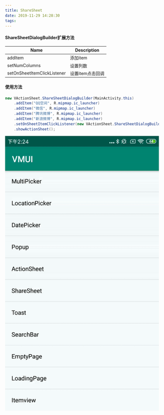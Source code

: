 ```yaml
---
title: ShareSheet
date: 2019-11-29 14:28:30
tags:
---
```

#### ShareSheetDialogBuilder扩展方法
| Name                        | Description      |
| --------------------------- | ---------------- |
| addItem                     | 添加item         |
| setNumColumns               | 设置列数         |
| setOnSheetItemClickListener | 设置item点击回调 |

#### 使用方法

```java
new VActionSheet.ShareSheetDialogBuilder(MainActivity.this)
    .addItem("QQ空间", R.mipmap.ic_launcher)
    .addItem("微信", R.mipmap.ic_launcher)
    .addItem("腾讯微博", R.mipmap.ic_launcher)
    .addItem("新浪微博", R.mipmap.ic_launcher)
    .setOnSheetItemClickListener(new VActionSheet.ShareSheetDialogBuilder.OnSheetItemClickListener() {})
    .showActionSheet();
```

![ShareSheet](images/sharesheet.gif)